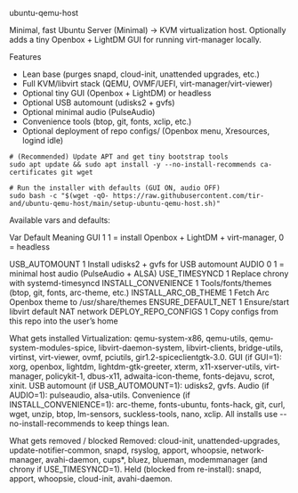 ubuntu-qemu-host

Minimal, fast Ubuntu Server (Minimal) → KVM virtualization host.
Optionally adds a tiny Openbox + LightDM GUI for running virt-manager locally.

Features

- Lean base (purges snapd, cloud-init, unattended upgrades, etc.)
- Full KVM/libvirt stack (QEMU, OVMF/UEFI, virt-manager/virt-viewer)
- Optional tiny GUI (Openbox + LightDM) or headless
- Optional USB automount (udisks2 + gvfs)
- Optional minimal audio (PulseAudio)
- Convenience tools (btop, git, fonts, xclip, etc.)
- Optional deployment of repo configs/ (Openbox menu, Xresources, logind idle)

```
# (Recommended) Update APT and get tiny bootstrap tools
sudo apt update && sudo apt install -y --no-install-recommends ca-certificates git wget

# Run the installer with defaults (GUI ON, audio OFF)
sudo bash -c "$(wget -qO- https://raw.githubusercontent.com/tir-and/ubuntu-qemu-host/main/setup-ubuntu-qemu-host.sh)"
```

Available vars and defaults:

Var	Default	Meaning
GUI	1	1 = install Openbox + LightDM + virt-manager, 0 = headless

USB_AUTOMOUNT	1	Install udisks2 + gvfs for USB automount
AUDIO	0	1 = minimal host audio (PulseAudio + ALSA)
USE_TIMESYNCD	1	Replace chrony with systemd-timesyncd
INSTALL_CONVENIENCE	1	Tools/fonts/themes (btop, git, fonts, arc-theme, etc.)
INSTALL_ARC_OB_THEME	1	Fetch Arc Openbox theme to /usr/share/themes
ENSURE_DEFAULT_NET	1	Ensure/start libvirt default NAT network
DEPLOY_REPO_CONFIGS	1	Copy configs from this repo into the user’s home

What gets installed
Virtualization: qemu-system-x86, qemu-utils, qemu-system-modules-spice,
libvirt-daemon-system, libvirt-clients, bridge-utils, virtinst, virt-viewer,
ovmf, pciutils, gir1.2-spiceclientgtk-3.0.
GUI (if GUI=1): xorg, openbox, lightdm, lightdm-gtk-greeter, xterm, x11-xserver-utils,
virt-manager, policykit-1, dbus-x11, adwaita-icon-theme, fonts-dejavu, scrot, xinit.
USB automount (if USB_AUTOMOUNT=1): udisks2, gvfs.
Audio (if AUDIO=1): pulseaudio, alsa-utils.
Convenience (if INSTALL_CONVENIENCE=1): arc-theme, fonts-ubuntu, fonts-hack,
git, curl, wget, unzip, btop, lm-sensors, suckless-tools, nano, xclip.
All installs use --no-install-recommends to keep things lean.

What gets removed / blocked
Removed: cloud-init, unattended-upgrades, update-notifier-common, snapd,
rsyslog, apport, whoopsie, network-manager, avahi-daemon, cups*,
bluez, blueman, modemmanager (and chrony if USE_TIMESYNCD=1).
Held (blocked from re-install): snapd, apport, whoopsie, cloud-init, avahi-daemon.
